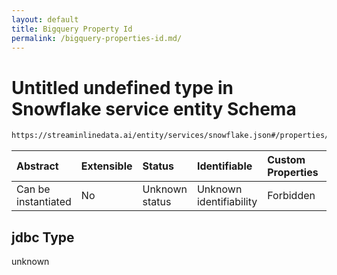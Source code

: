 ```yaml
---
layout: default
title: Bigquery Property Id
permalink: /bigquery-properties-id.md/
---
```

# Untitled undefined type in Snowflake service entity Schema

```txt
https://streaminlinedata.ai/entity/services/snowflake.json#/properties/jdbc
```



| Abstract            | Extensible | Status         | Identifiable            | Custom Properties | Additional Properties | Access Restrictions | Defined In                                                               |
| :------------------ | :--------- | :------------- | :---------------------- | :---------------- | :-------------------- | :------------------ | :----------------------------------------------------------------------- |
| Can be instantiated | No         | Unknown status | Unknown identifiability | Forbidden         | Allowed               | none                | [snowflake.json*](snowflake.md "open original schema") |

## jdbc Type

unknown

